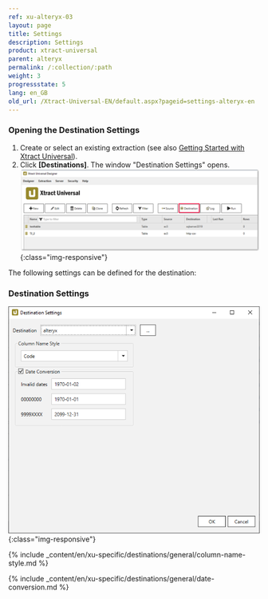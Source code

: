 ```yaml
---
ref: xu-alteryx-03
layout: page
title: Settings
description: Settings
product: xtract-universal
parent: alteryx
permalink: /:collection/:path
weight: 3
progressstate: 5
lang: en_GB
old_url: /Xtract-Universal-EN/default.aspx?pageid=settings-alteryx-en
---
```


### Opening the Destination Settings
1. Create or select an existing extraction (see also [Getting Started with Xtract Universal](../../getting-started/define-a-table-extraction)).
2. Click **[Destinations]**. The window "Destination Settings" opens.
![Destination-settings](/img/content/xu/xu_designer_destination.png){:class="img-responsive"}

The following settings can be defined for the destination:  

### Destination Settings

![alteryx-configuration](/img/content/alteryx-configuration.PNG){:class="img-responsive"}

{% include _content/en/xu-specific/destinations/general/column-name-style.md %}

{% include _content/en/xu-specific/destinations/general/date-conversion.md %}
